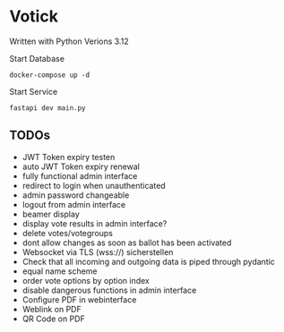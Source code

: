 # Votick

Written with Python Verions 3.12

Start Database
```
docker-compose up -d
```

Start Service
```
fastapi dev main.py
```

## TODOs

- JWT Token expiry testen
- auto JWT Token expiry renewal
- fully functional admin interface
- redirect to login when unauthenticated
- admin password changeable
- logout from admin interface
- beamer display
- display vote results in admin interface?
- delete votes/votegroups
- dont allow changes as soon as ballot has been activated
- Websocket via TLS (wss://) sicherstellen
- Check that all incoming and outgoing data is piped through pydantic
- equal name scheme
- order vote options by option index
- disable dangerous functions in admin interface
- Configure PDF in webinterface
- Weblink on PDF
- QR Code on PDF